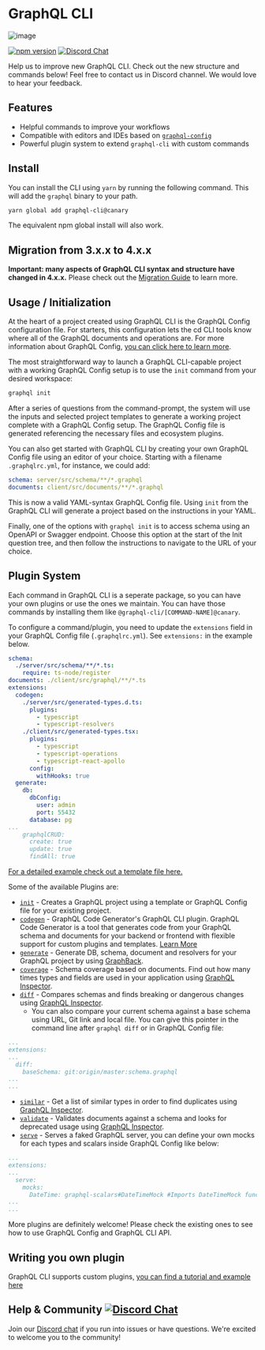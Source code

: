 # GraphQL CLI

![image](https://user-images.githubusercontent.com/20847995/67651234-85bf1500-f916-11e9-90e5-cb3bd0e6a338.png)

[![npm version](http://img.shields.io/npm/v/graphql-cli.svg?style=flat)](https://npmjs.org/package/graphql-cli "View this project on npm") [![Discord Chat](https://img.shields.io/discord/625400653321076807)](https://discord.gg/xud7bH)

Help us to improve new GraphQL CLI. Check out the new structure and commands below!
Feel free to contact us in Discord channel. We would love to hear your feedback.

## Features

- Helpful commands to improve your workflows
- Compatible with editors and IDEs based on [`graphql-config`](https://github.com/kamilkisiela/graphql-config)
- Powerful plugin system to extend `graphql-cli` with custom commands

## Install

You can install the CLI using `yarn` by running the following command. This will add the `graphql` binary to your path.

```sh
yarn global add graphql-cli@canary
```

The equivalent npm global install will also work.

## Migration from 3.x.x to 4.x.x

**Important: many aspects of GraphQL CLI syntax and structure have changed in 4.x.x.** Please check out the [Migration Guide](./docs/MIGRATION.md) to learn more.

## Usage / Initialization

At the heart of a project created using GraphQL CLI is the GraphQL Config configuration file. For starters, this configuration lets the cd CLI tools know where all of the GraphQL documents and operations are. For more information about GraphQL Config, [you can click here to learn more](https://graphql-config.com/docs/introduction).

The most straightforward way to launch a GraphQL CLI-capable project with a working GraphQL Config setup is to use the `init` command from your desired workspace:

```sh
graphql init
```

After a series of questions from the command-prompt, the system will use the inputs and selected project templates to generate a working project complete with a GraphQL Config setup. The GraphQL Config file is generated referencing the necessary files and ecosystem plugins.

You can also get started with GraphQL CLI by creating your own GraphQL Config file using an editor of your choice. Starting with a filename `.graphqlrc.yml`, for instance, we could add:

```yml
schema: server/src/schema/**/*.graphql
documents: client/src/documents/**/*.graphql
```

This is now a valid YAML-syntax GraphQL Config file. Using `init` from the GraphQL CLI will generate a project based on the instructions in your YAML.

Finally, one of the options with `graphql init` is to access schema using an OpenAPI or Swagger endpoint. Choose this option at the start of the Init question tree, and then follow the instructions to navigate to the URL of your choice.

## Plugin System

Each command in GraphQL CLI is a seperate package, so you can have your own plugins or use the ones we maintain. You can have those commands by installing them like `@graphql-cli/[COMMAND-NAME]@canary`.

To configure a command/plugin, you need to update the `extensions` field in your GraphQL Config file (`.graphqlrc.yml`). See `extensions:` in the example below.

```yml
schema: 
  ./server/src/schema/**/*.ts:
    require: ts-node/register
documents: ./client/src/graphql/**/*.ts
extensions:
  codegen:
    ./server/src/generated-types.d.ts:
      plugins:
        - typescript
        - typescript-resolvers
    ./client/src/generated-types.tsx:
      plugins:
        - typescript
        - typescript-operations
        - typescript-react-apollo
      config:
        withHooks: true
  generate:
    db:
      dbConfig:
        user: admin
        port: 55432
      database: pg
...
    graphqlCRUD:
      create: true
      update: true
      findAll: true
```

 [For a detailed example check out a template file here.](https://github.com/ardatan/graphql-cli-template/blob/924c6dc880a06abe468c10bea369e249dcb2aa4c/.graphqlrc.yml#L5)

Some of the available Plugins are:

- [`init`](https://github.com/Urigo/graphql-cli/tree/focs/packages/commands/init) - Creates a GraphQL project using a template or GraphQL Config file for your existing project.
- [`codegen`](https://github.com/Urigo/graphql-cli/tree/focs/packages/commands/codegen) - GraphQL Code Generator's GraphQL CLI plugin. GraphQL Code Generator is a tool that generates code from your GraphQL schema and documents for your backend or frontend with flexible support for custom plugins and templates. [Learn More](https://graphql-code-generator.com)
- [`generate`](https://github.com/Urigo/graphql-cli/tree/master/packages/commands/generate) - Generate DB, schema, document and resolvers for your GraphQL project by using [GraphBack](https://graphback.dev).
- [`coverage`](https://github.com/Urigo/graphql-cli/tree/master/packages/commands/coverage) - Schema coverage based on documents. Find out how many times types and fields are used in your application using [GraphQL Inspector](https://graphql-inspector.com/docs/essentials/coverage).
- [`diff`](https://github.com/Urigo/graphql-cli/tree/master/packages/commands/diff) - Compares schemas and finds breaking or dangerous changes using [GraphQL Inspector](https://graphql-inspector.com/docs/essentials/diff).
    - You can also compare your current schema against a base schema using URL, Git link and local file. You can give this pointer in the command line after `graphql diff` or in GraphQL Config file:

```yml
...
extensions:
...
  diff:
    baseSchema: git:origin/master:schema.graphql
...
...
```

- [`similar`](https://github.com/Urigo/graphql-cli/tree/master/packages/commands/similar) - Get a list of similar types in order to find duplicates using [GraphQL Inspector](https://graphql-inspector.com/docs/essentials/similar).
- [`validate`](https://github.com/Urigo/graphql-cli/tree/master/packages/commands/validate) - Validates documents against a schema and looks for deprecated usage using [GraphQL Inspector](https://graphql-inspector.com/docs/essentials/validate).
- [`serve`](https://github.com/Urigo/graphql-cli/tree/master/packages/commands/serve) - Serves a faked GraphQL server, you can define your own mocks for each types and scalars inside GraphQL Config like below:

```yml
...
extensions:
...
  serve:
    mocks:
      DateTime: graphql-scalars#DateTimeMock #Imports DateTimeMock function from graphql-scalars for mocking DateTimeMock
...
...
```

More plugins are definitely welcome! Please check the existing ones to see how to use GraphQL Config and GraphQL CLI API.

## Writing you own plugin

GraphQL CLI supports custom plugins, [you can find a tutorial and example here](./docs/CUSTOM_EXTENSION.md)

## Help & Community [![Discord Chat](https://img.shields.io/discord/625400653321076807)](https://discord.gg/xud7bH9)

Join our [Discord chat](https://discord.gg/xud7bH9) if you run into issues or have questions. We're excited to welcome you to the community!

